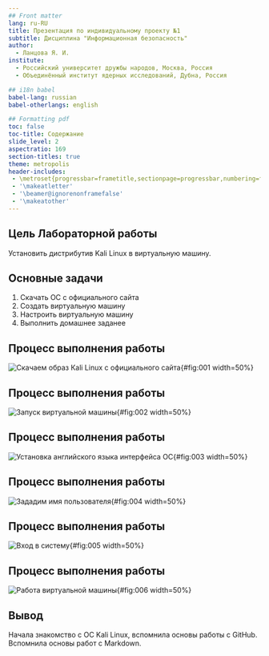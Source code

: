 ```yaml
---
## Front matter
lang: ru-RU
title: Презентация по индивидуальному проекту №1
subtitle: Дисциплина "Информационная безопасность"
author:
  - Ланцова Я. И.
institute:
  - Российский университет дружбы народов, Москва, Россия
  - Объединённый институт ядерных исследований, Дубна, Россия

## i18n babel
babel-lang: russian
babel-otherlangs: english

## Formatting pdf
toc: false
toc-title: Содержание
slide_level: 2
aspectratio: 169
section-titles: true
theme: metropolis
header-includes:
 - \metroset{progressbar=frametitle,sectionpage=progressbar,numbering=fraction}
 - '\makeatletter'
 - '\beamer@ignorenonframefalse'
 - '\makeatother'
---
```



## Цель Лабораторной работы

Установить дистрибутив Kali Linux в виртуальную машину.

## Основные задачи

1. Скачать ОС с официального сайта
2. Создать виртуальную машину
3. Настроить виртуальную машину
4. Выполнить домашнее заданее

## Процесс выполнения работы

![ Скачаем образ Кali Linux с официального сайта](images/1.png){#fig:001 width=50%}

## Процесс выполнения работы

![ Запуск виртуальной машины](images/5.png){#fig:002 width=50%}

## Процесс выполнения работы

![ Установка английского языка интерфейса ОС](images/6.png){#fig:003 width=50%}

## Процесс выполнения работы

![ Зададим имя пользователя](images/7.png){#fig:004 width=50%}

## Процесс выполнения работы

![ Вход в систему](images/13.png){#fig:005 width=50%}

## Процесс выполнения работы

![ Работа виртуальной машины](images/14.png){#fig:006 width=50%}

## Вывод

Начала знакомство с ОС Kali Linux, вспомнила основы работы с GitHub. Вспомнила основы работ с Markdown.
